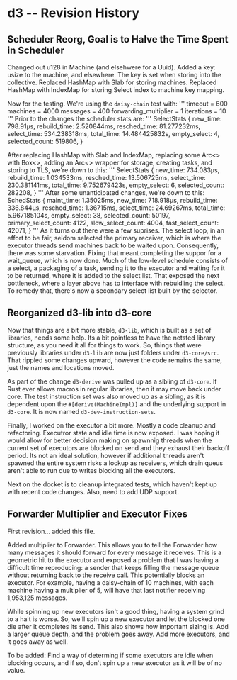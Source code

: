 # d3 -- Revision History
## Scheduler Reorg, Goal is to Halve the Time Spent in Scheduler
Changed out u128 in Machine (and elsehwere for a Uuid). Added a key: usize to the machine, and elsewhere. The key is set when storing into the collective. Replaced HashMap with Slab for storing machines. Replaced HashMap with IndexMap for storing Select index to machine key mapping.

Now for the testing. We're using the `daisy-chain` test with:
'''
timeout = 600
machines = 4000
messages = 400
forwarding_multiplier = 1
iterations = 10
'''
Prior to the changes the scheduler stats are:
'''
SelectStats {
    new_time: 798.91µs,
    rebuild_time: 2.520844ms,
    resched_time: 81.277232ms,
    select_time: 534.238318ms,
    total_time: 14.484425832s,
    empty_select: 4,
    selected_count: 519806,
}

After replacing HashMap with Slab and IndexMap, replacing some Arc<> with Box<>, adding an Arc<> wrapper for storage, creating tasks, and storing to TLS, we're down to this:
'''
SelectStats {
    new_time: 734.083µs,
    rebuild_time: 1.034533ms,
    resched_time: 13.506725ms,
    select_time: 230.381141ms,
    total_time: 9.752679423s,
    empty_select: 6,
    selected_count: 282208,
}
'''
After some unanticipated changes, we're down to this:
SchedStats {
    maint_time: 1.35025ms,
    new_time: 718.918µs,
    rebuild_time: 336.844µs,
    resched_time: 1.36715ms,
    select_time: 24.69267ms,
    total_time: 5.967185104s,
    empty_select: 38,
    selected_count: 50197,
    primary_select_count: 4122,
    slow_select_count: 4004,
    fast_select_count: 42071,
}
'''
As it turns out there were a few suprises. The select loop, in an effort to be fair, seldom selected the primary receiver, which is where the executor threads send machines back to be waited upon. Consequently, there was some starvation. Fixing that meant completing the suppor for a wait_queue, which is now done. Much of the low-level schedule consists of a select, a packaging of a task, sending it to the executor and waiting for it to be returned, where it is added to the select list. That exposed the next bottleneck, where a layer above has to interface with rebuidling the select. To remedy that, there's now a secondary select list built by the selector.

## Reorganized d3-lib into d3-core
Now that things are a bit more stable, `d3-lib`, which is built as a set of libraries, needs some help. Its a bit pointless to have the netsted library structure, as you need it all for things to work. So, things that were previously libraries under `d3-lib` are now just folders under `d3-core/src`. That rippled some changes upward,
however the code remains the same, just the names and locations moved.

As part of the change `d3-derive` was pulled up as a sibling of `d3-core`. If Rust ever allows macros in regular libraries, then it may move back under core. The test instruction set was also moved up as a sibling, as it is dependent upon the `#[derive(MachineImpl)]` and the underlying support in `d3-core`. It is now named `d3-dev-instruction-sets`.

Finally, I worked on the executor a bit more. Mostly a code cleanup and refactoring. Executror state and idle time is now exposed. I was hoping it would allow for better decision making on spawnnig threads when the current set of executors are blocked on send and they exhaust their backoff period. Its not an ideal solution, however if additional threads aren't spawned the entire system risks a lockup as receivers, which drain queus aren't able to run due to writes blocking all the executors.

Next on the docket is to cleanup integrated tests, which haven't kept up with recent code changes. Also, need to add UDP support.

## Forwarder Multiplier and Executor Fixes
First revision... added this file.

Added multiplier to Forwarder. This allows you to tell the Forwarder how many messages it should forward for every message it receives. This is a geometric hit to the executor and exposed a problem that I was having a difficult time reproducing: a sender that keeps filling the  message queue without returning back to the receive call. This potentially blocks an executor. For example, having a daisy-chain of 10 machines, with each machine having a multiplier of 5, will have that last notifier receiving 1,953,125 messages.

While spinning up new executors isn't a good thing, having a system grind to a halt is worse. So, we'll spin up a new executor and let the blocked one die after it completes its send. This also shows how important sizing is. Add a larger queue depth, and the problem goes away. Add more executors, and it goes away as well.

To be added: Find a way of determing if some executors are idle when blocking occurs, and if so, don't spin up a new executor as it will be of no value.
